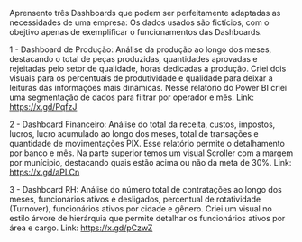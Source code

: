 Aprensento três Dashboards que podem ser perfeitamente adaptadas as necessidades de uma empresa:
Os dados usados são fictícios, com o obejtivo apenas de exemplificar o funcionamentos das Dashboards. 

1 - Dashboard de Produção: 
Análise da produção ao longo dos meses, destacando o total de peças produzidas, quantidades aprovadas e rejeitadas pelo setor de qualidade, horas dedicadas a produção.
Criei dois visuais para os percentuais de produtividade e qualidade para deixar a leituras das informações mais dinâmicas.
Nesse relatório do Power BI criei uma segmentação de dados para filtrar por operador e mês.
Link: https://x.gd/PqfzJ

2 - Dashboard Financeiro:
Análise do total da receita, custos, impostos, lucros, lucro acumulado ao longo dos meses, total de transações e quantidade de movimentações PIX.
Esse relatório permite o detalhamento por banco e mês.
Na parte superior temos um visual Scroller com a margem por munícipio, destacando quais estão acima ou não da meta de 30%.
Link: https://x.gd/aPLCn

3 - Dashboard RH:
Análise do número total de contratações ao longo dos meses, funcionários ativos e desligados, percentual de rotatividade (Turnover), funcionários ativos por cidade e gênero.
Criei um visual no estilo árvore de hierárquia que permite detalhar os funcionários ativos por área e cargo.
Link: https://x.gd/pCzwZ
